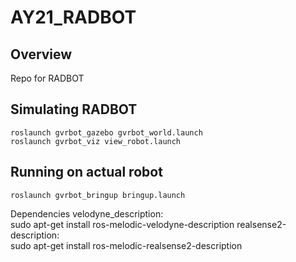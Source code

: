 # AY21_RADBOT

## Overview
Repo for RADBOT

## Simulating RADBOT

    roslaunch gvrbot_gazebo gvrbot_world.launch
    roslaunch gvrbot_viz view_robot.launch

## Running on actual robot

    roslaunch gvrbot_bringup bringup.launch

Dependencies
    velodyne_description:\
    sudo apt-get install ros-melodic-velodyne-description
    realsense2-description:\
    sudo apt-get install ros-melodic-realsense2-description 
